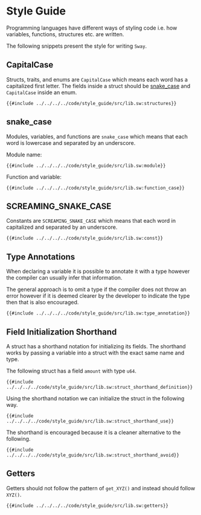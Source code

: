 # Style Guide

Programming languages have different ways of styling code i.e. how variables, functions, structures etc. are written.

The following snippets present the style for writing `Sway`.

## CapitalCase

Structs, traits, and enums are `CapitalCase` which means each word has a capitalized first letter. The fields inside a struct should be [snake_case](#snake_case) and `CapitalCase` inside an enum.

```sway
{{#include ../../../../code/style_guide/src/lib.sw:structures}}
```

## snake_case

Modules, variables, and functions are `snake_case` which means that each word is lowercase and separated by an underscore.

Module name:

```sway
{{#include ../../../../code/style_guide/src/lib.sw:module}}
```

Function and variable:

```sway
{{#include ../../../../code/style_guide/src/lib.sw:function_case}}
```

## SCREAMING_SNAKE_CASE

Constants are `SCREAMING_SNAKE_CASE` which means that each word in capitalized and separated by an underscore.

```sway
{{#include ../../../../code/style_guide/src/lib.sw:const}}
```

## Type Annotations

When declaring a variable it is possible to annotate it with a type however the compiler can usually infer that information.

The general approach is to omit a type if the compiler does not throw an error however if it is deemed clearer by the developer to indicate the type then that is also encouraged.

```sway
{{#include ../../../../code/style_guide/src/lib.sw:type_annotation}}
```

## Field Initialization Shorthand

A struct has a shorthand notation for initializing its fields. The shorthand works by passing a variable into a struct with the exact same name and type.

The following struct has a field `amount` with type `u64`.

```sway
{{#include ../../../../code/style_guide/src/lib.sw:struct_shorthand_definition}}
```

Using the shorthand notation we can initialize the struct in the following way.

```sway
{{#include ../../../../code/style_guide/src/lib.sw:struct_shorthand_use}}
```

The shorthand is encouraged because it is a cleaner alternative to the following.

```sway
{{#include ../../../../code/style_guide/src/lib.sw:struct_shorthand_avoid}}
```

## Getters

Getters should not follow the pattern of `get_XYZ()` and instead should follow `XYZ()`.

```sway
{{#include ../../../../code/style_guide/src/lib.sw:getters}}
```
